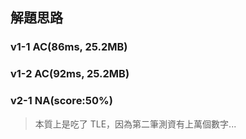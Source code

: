 ## 解題思路
### v1-1 AC(86ms, 25.2MB)

### v1-2 AC(92ms, 25.2MB)

### v2-1 NA(score:50%)
> 本質上是吃了 TLE，因為第二筆測資有上萬個數字...
